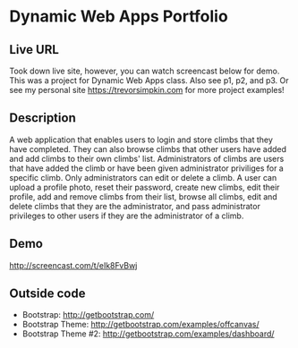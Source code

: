 # Dynamic Web Apps Portfolio

## Live URL
Took down live site, however, you can watch screencast below for demo. This was a project for Dynamic Web Apps class. Also see p1, p2, and p3. Or see my personal site https://trevorsimpkin.com for more project examples!

## Description
A web application that enables users to login and store climbs that they have completed. They can also browse climbs
that other users have added and add climbs to their own climbs' list. Administrators of climbs are users that have
added the climb or have been given administrator priviliges for a specific climb. Only administrators can edit or
delete a climb. A user can upload a profile photo, reset their password, create new climbs, edit their profile, add
and remove climbs from their list, browse all climbs, edit and delete climbs that they are the administrator, and pass
administrator privileges to other users if they are the administrator of a climb.

## Demo
http://screencast.com/t/eIk8FvBwj


## Outside code
* Bootstrap: http://getbootstrap.com/
* Bootstrap Theme: http://getbootstrap.com/examples/offcanvas/
* Bootstrap Theme #2: http://getbootstrap.com/examples/dashboard/
